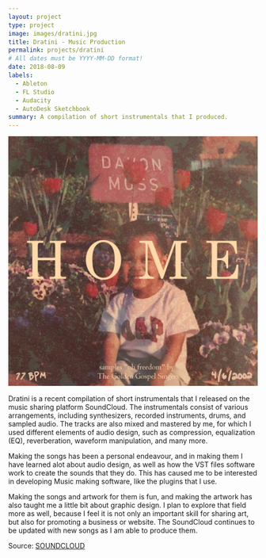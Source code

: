 ```yaml
---
layout: project
type: project
image: images/dratini.jpg
title: Dratini - Music Production
permalink: projects/dratini
# All dates must be YYYY-MM-DD format!
date: 2018-08-09
labels:
  - Ableton
  - FL Studio
  - Audacity
  - AutoDesk Sketchbook
summary: A compilation of short instrumentals that I produced.
---
```


<img class="ui medium right floated rounded image" src="../images/home1.jpg">

Dratini is a recent compilation of short instrumentals that I released on the music sharing platform SoundCloud. The instrumentals
consist of various arrangements, including synthesizers, recorded instruments, drums, and sampled audio. The tracks are also mixed and
mastered by me, for which I used different elements of audio design, such as compression, equalization (EQ), reverberation, waveform
manipulation, and many more.

Making the songs has been a personal endeavour, and in making them I have learned alot about audio design, as well as how the VST files 
software work to create the sounds that they do. This has caused me to be interested in developing Music making software, like the
plugins that I use.

Making the songs and artwork for them is fun, and making the artwork has also taught me a little bit about graphic design. I plan to
explore that field more as well, because I feel it is not only an important skill for sharing art, but also for promoting a business
or website. The SoundCloud continues to be updated with new songs as I am able to produce them.
 
Source: <a href="https://soundcloud.com/davonmoss/sets/dratini">SOUNDCLOUD</a>
